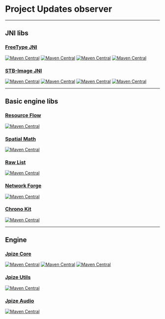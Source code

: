 # Project Updates observer

---
## JNI libs

### [FreeType JNI](https://github.com/generaloss/freetype-jni)
[![Maven Central](https://img.shields.io/maven-central/v/io.github.generaloss/freetype-jni.svg)](https://mvnrepository.com/artifact/io.github.generaloss/freetype-jni)
[![Maven Central](https://img.shields.io/maven-central/v/io.github.generaloss/freetype-jni-natives-windows.svg)](https://mvnrepository.com/artifact/io.github.generaloss/freetype-jni-natives-windows)
[![Maven Central](https://img.shields.io/maven-central/v/io.github.generaloss/freetype-jni-natives-linux.svg)](https://mvnrepository.com/artifact/io.github.generaloss/freetype-jni-natives-linux)
[![Maven Central](https://img.shields.io/maven-central/v/io.github.generaloss/freetype-jni-natives-android.svg)](https://mvnrepository.com/artifact/io.github.generaloss/freetype-jni-natives-android)

### [STB-Image JNI](https://github.com/generaloss/stb-image-jni)
[![Maven Central](https://img.shields.io/maven-central/v/io.github.generaloss/stb-image-jni.svg)](https://mvnrepository.com/artifact/io.github.generaloss/stb-image-jni)
[![Maven Central](https://img.shields.io/maven-central/v/io.github.generaloss/stb-image-jni-natives-windows.svg)](https://mvnrepository.com/artifact/io.github.generaloss/stb-image-jni-natives-windows)
[![Maven Central](https://img.shields.io/maven-central/v/io.github.generaloss/stb-image-jni-natives-linux.svg)](https://mvnrepository.com/artifact/io.github.generaloss/stb-image-jni-natives-linux)
[![Maven Central](https://img.shields.io/maven-central/v/io.github.generaloss/stb-image-jni-natives-android.svg)](https://mvnrepository.com/artifact/io.github.generaloss/stb-image-jni-natives-android)

---
## Basic engine libs

### [Resource Flow](https://github.com/generaloss/resource-flow)
[![Maven Central](https://img.shields.io/maven-central/v/io.github.generaloss/resource-flow.svg)](https://mvnrepository.com/artifact/io.github.generaloss/resource-flow)

### [Spatial Math](https://github.com/generaloss/spatial-math)
[![Maven Central](https://img.shields.io/maven-central/v/io.github.generaloss/spatial-math.svg)](https://mvnrepository.com/artifact/io.github.generaloss/spatial-math)

### [Raw List](https://github.com/generaloss/raw-list)
[![Maven Central](https://img.shields.io/maven-central/v/io.github.generaloss/raw-list.svg)](https://mvnrepository.com/artifact/io.github.generaloss/raw-list)

### [Network Forge](https://github.com/generaloss/network-forge)
[![Maven Central](https://img.shields.io/maven-central/v/io.github.generaloss/network-forge.svg)](https://mvnrepository.com/artifact/io.github.generaloss/network-forge)

### [Chrono Kit](https://github.com/generaloss/chrono-kit)
[![Maven Central](https://img.shields.io/maven-central/v/io.github.generaloss/chrono-kit.svg)](https://mvnrepository.com/artifact/io.github.generaloss/chrono-kit)

---
## Engine

### [Jpize Core](https://github.com/generaloss/jpize-core)
[![Maven Central](https://img.shields.io/maven-central/v/io.github.generaloss/jpize-core.svg)](https://mvnrepository.com/artifact/io.github.generaloss/jpize-core)
[![Maven Central](https://img.shields.io/maven-central/v/io.github.generaloss/jpize-core-android.svg)](https://mvnrepository.com/artifact/io.github.generaloss/jpize-core-android)
[![Maven Central](https://img.shields.io/maven-central/v/io.github.generaloss/jpize-core-lwjgl.svg)](https://mvnrepository.com/artifact/io.github.generaloss/jpize-core-lwjgl)

### [Jpize Utils](https://github.com/generaloss/jpize-utils)
[![Maven Central](https://img.shields.io/maven-central/v/io.github.generaloss/jpize-utils.svg)](https://mvnrepository.com/artifact/io.github.generaloss/jpize-utils)

### [Jpize Audio](https://github.com/generaloss/jpize-audio)
[![Maven Central](https://img.shields.io/maven-central/v/io.github.generaloss/jpize-audio.svg)](https://mvnrepository.com/artifact/io.github.generaloss/jpize-audio)
